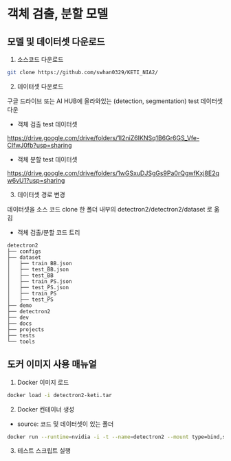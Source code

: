 # 객체 검출, 분할 모델

## 모델 및 데이터셋 다운로드

1. 소스코드 다운로드

```bash
git clone https://github.com/swhan0329/KETI_NIA2/
```

2. 데이터셋 다운로드

구글 드라이브 또는 AI HUB에 올라와있는 (detection, segmentation) test 데이터셋 다운

* 객체 검출 test 데이터셋

https://drive.google.com/drive/folders/1I2niZ6IKNSq1B6Gr6GS_Vfe-CIfwJ0fb?usp=sharing

* 객체 분할 test 데이터셋

https://drive.google.com/drive/folders/1wGSxuDJSgGs9Pa0rQgwfKxj8E2qw6vU1?usp=sharing


3. 데이터셋 경로 변경

데이터셋을 소스 코드 clone 한 폴더 내부의 detectron2/detectron2/dataset 로 옮김

* 객체 검출/분할 코드 트리

```
detectron2  
├── configs  
├── dataset  
│   ├── train_BB.json  
│   ├── test_BB.json  
│   ├── test_BB  
│   ├── train_PS.json  
│   ├── test_PS.json  
│   ├── train_PS  
│   ├── test_PS  
├── demo  
├── detectron2  
├── dev  
├── docs  
├── projects  
├── tests  
└── tools  
```

## 도커 이미지 사용 매뉴얼

1. Docker 이미지 로드

```bash
docker load -i detectron2-keti.tar
```

2. Docker 컨테이너 생성

* source: 코드 및 데이터셋이 있는 폴더

```bash
docker run --runtime=nvidia -i -t --name=detectron2 --mount type=bind,source=/home/super/Desktop/yh/detectron,target=/home/appuser detectron2
```

3. 테스트 스크립트 실행

```bash
```
